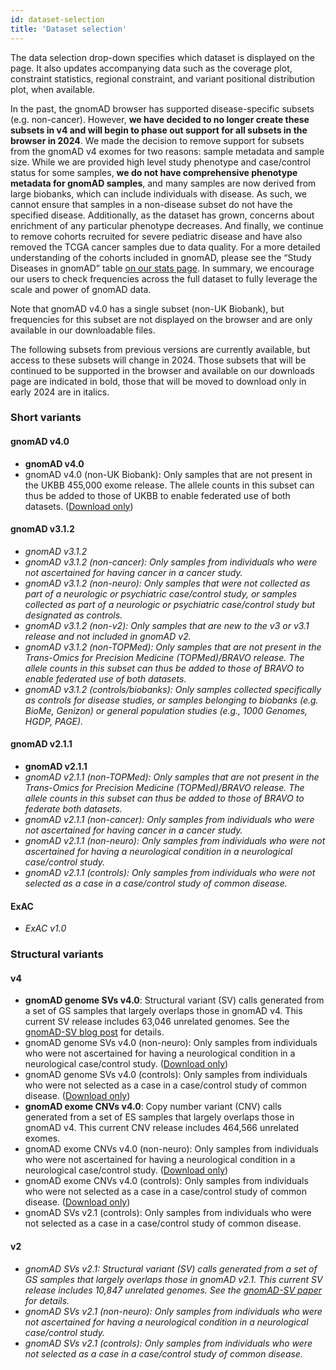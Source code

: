 ```yaml
---
id: dataset-selection
title: 'Dataset selection'
---
```


The data selection drop-down specifies which dataset is displayed on the page. It also updates accompanying data such as the coverage plot, constraint statistics, regional constraint, and variant positional distribution plot, when available.

In the past, the gnomAD browser has supported disease-specific subsets (e.g. non-cancer). However, **we have decided to no longer create these subsets in v4 and will begin to phase out support for all subsets in the browser in 2024**. We made the decision to remove support for subsets from the gnomAD v4 exomes for two reasons: sample metadata and sample size. While we are provided high level study phenotype and case/control status for some samples, **we do not have comprehensive phenotype metadata for gnomAD samples**, and many samples are now derived from large biobanks, which can include individuals with disease. As such, we cannot ensure that samples in a non-disease subset do not have the specified disease. Additionally, as the dataset has grown, concerns about enrichment of any particular phenotype decreases. And finally, we continue to remove cohorts recruited for severe pediatric disease and have also removed the TCGA cancer samples due to data quality. For a more detailed understanding of the cohorts included in gnomAD, please see the “Study Diseases in gnomAD” table [on our stats page](/stats#study-diseases-in-gnomad). In summary, we encourage our users to check frequencies across the full dataset to fully leverage the scale and power of gnomAD data.

Note that gnomAD v4.0 has a single subset (non-UK Biobank), but frequencies for this subset are not displayed on the browser and are only available in our downloadable files.

The following subsets from previous versions are currently available, but access to these subsets will change in 2024. Those subsets that will be continued to be supported in the browser and available on our downloads page are indicated in bold, those that will be moved to download only in early 2024 are in italics.

### Short variants

#### gnomAD v4.0

- **gnomAD v4.0**
- gnomAD v4.0 (non-UK Biobank): Only samples that are not present in the UKBB 455,000 exome release. The allele counts in this subset can thus be added to those of UKBB to enable federated use of both datasets. ([Download only](/downloads#v4))

#### gnomAD v3.1.2

- _gnomAD v3.1.2_
- _gnomAD v3.1.2 (non-cancer): Only samples from individuals who were not ascertained for having cancer in a cancer study._
- _gnomAD v3.1.2 (non-neuro): Only samples that were not collected as part of a neurologic or psychiatric case/control study, or samples collected as part of a neurologic or psychiatric case/control study but designated as controls._
- _gnomAD v3.1.2 (non-v2): Only samples that are new to the v3 or v3.1 release and not included in gnomAD v2._
- _gnomAD v3.1.2 (non-TOPMed): Only samples that are not present in the Trans-Omics for Precision Medicine (TOPMed)/BRAVO release. The allele counts in this subset can thus be added to those of BRAVO to enable federated use of both datasets._
- _gnomAD v3.1.2 (controls/biobanks): Only samples collected specifically as controls for disease studies, or samples belonging to biobanks (e.g. BioMe, Genizon) or general population studies (e.g., 1000 Genomes, HGDP, PAGE)._

#### gnomAD v2.1.1

- **gnomAD v2.1.1**
- _gnomAD v2.1.1 (non-TOPMed): Only samples that are not present in the Trans-Omics for Precision Medicine (TOPMed)/BRAVO release. The allele counts in this subset can thus be added to those of BRAVO to federate both datasets._
- _gnomAD v2.1.1 (non-cancer): Only samples from individuals who were not ascertained for having cancer in a cancer study._
- _gnomAD v2.1.1 (non-neuro): Only samples from individuals who were not ascertained for having a neurological condition in a neurological case/control study._
- _gnomAD v2.1.1 (controls): Only samples from individuals who were not selected as a case in a case/control study of common disease._

#### ExAC

- _ExAC v1.0_

### Structural variants

#### v4

- **gnomAD genome SVs v4.0**: Structural variant (SV) calls generated from a set of GS samples that largely overlaps those in gnomAD v4. This current SV release includes 63,046 unrelated genomes. See the [gnomAD-SV blog post](https://gnomad.broadinstitute.org/news/2023-11-v4-structural-variants) for details.
- gnomAD genome SVs v4.0 (non-neuro): Only samples from individuals who were not ascertained for having a neurological condition in a neurological case/control study. ([Download only](/downloads#v4))
- gnomAD genome SVs v4.0 (controls): Only samples from individuals who were not selected as a case in a case/control study of common disease. ([Download only](/downloads#v4))
- **gnomAD exome CNVs v4.0**: Copy number variant (CNV) calls generated from a set of ES samples that largely overlaps those in gnomAD v4. This current CNV release includes 464,566 unrelated exomes.
- gnomAD exome CNVs v4.0 (non-neuro): Only samples from individuals who were not ascertained for having a neurological condition in a neurological case/control study. ([Download only](/downloads#v4))
- gnomAD exome CNVs v4.0 (controls): Only samples from individuals who were not selected as a case in a case/control study of common disease. ([Download only](/downloads#v4))
- gnomAD SVs v2.1 (controls): Only samples from individuals who were not selected as a case in a case/control study of common disease.

#### v2

- _gnomAD SVs v2.1: Structural variant (SV) calls generated from a set of GS samples that largely overlaps those in gnomAD v2.1. This current SV release includes 10,847 unrelated genomes. See the [gnomAD-SV paper](https://broad.io/gnomad_sv) for details._
- _gnomAD SVs v2.1 (non-neuro): Only samples from individuals who were not ascertained for having a neurological condition in a neurological case/control study._
- _gnomAD SVs v2.1 (controls): Only samples from individuals who were not selected as a case in a case/control study of common disease._
